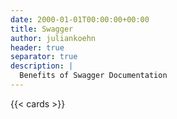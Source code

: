 ```yaml
---
date: 2000-01-01T00:00:00+00:00
title: Swagger
author: juliankoehn
header: true
separator: true
description: |
  Benefits of Swagger Documentation
---
```


{{< cards >}}